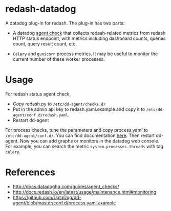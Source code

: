 # redash-datadog
A datadog plug-in for redash. The plug-in has two parts:

- A datadog [agent check](http://docs.datadoghq.com/guides/agent_checks/) that collects redash-related metrics from redash HTTP status endpoint, with metrics including dashboard counts, queries count, query result count, etc.

- `Celery` and `gunicorn` process metrics. It may be useful to monitor the current number of these worker processes.

# Usage
For redash status agent check,

- Copy redash.py to `/etc/dd-agent/checks.d/` 
- Put in the admin api key to redash.yaml.example and copy it to `/etc/dd-agent/conf.d/redash.yaml`.
- Restart dd-agent

For process checks, tune the parameters and copy process.yaml to `/etc/dd-agent/conf.d/`. You can find documentation [here](https://github.com/DataDog/dd-agent/blob/master/conf.d/process.yaml.example). Then restart dd-agent. Now you can add graphs or monitors in the datadog web console. For example, you can search the metric `system.processes.threads` with tag `celery`. 

# References
- http://docs.datadoghq.com/guides/agent_checks/
- http://docs.redash.io/en/latest/usage/maintenance.html#monitoring
- https://github.com/DataDog/dd-agent/blob/master/conf.d/process.yaml.example
